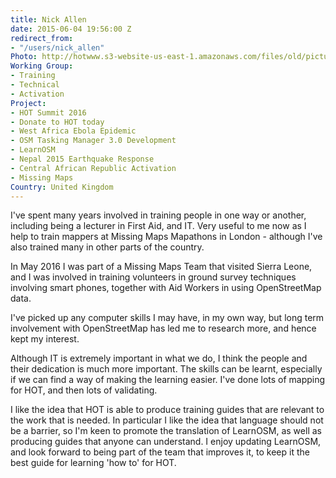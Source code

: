 ```yaml
---
title: Nick Allen
date: 2015-06-04 19:56:00 Z
redirect_from:
- "/users/nick_allen"
Photo: http://hotwww.s3-website-us-east-1.amazonaws.com/files/old/pictures/picture-299-1433452153.jpg
Working Group:
- Training
- Technical
- Activation
Project:
- HOT Summit 2016
- Donate to HOT today
- West Africa Ebola Epidemic
- OSM Tasking Manager 3.0 Development
- LearnOSM
- Nepal 2015 Earthquake Response
- Central African Republic Activation
- Missing Maps
Country: United Kingdom
---
```


<p>I've spent many years involved in training people in one way or another, including being a lecturer in First Aid, and IT. Very useful to me now as I help to train mappers at Missing Maps Mapathons in London - although I've also trained many in other parts of the country.</p><p>In May 2016 I was part of a Missing Maps Team that visited Sierra Leone, and I was involved in training volunteers in ground survey techniques involving smart phones, together with Aid Workers in using OpenStreetMap data.</p><p>I've picked up any computer skills I may have, in my own way, but long term involvement with OpenStreetMap has led me to research more, and hence kept my interest.&nbsp;</p><p>Although IT is extremely important in what we do, I think the people and their dedication is much more important. The skills can be learnt, especially if we can find a way of making the learning easier. I've done lots of mapping for HOT, and then lots of validating. </p><p>I like the idea that HOT is able to produce training guides that are relevant to the work that is needed. In particular I like the idea that language should not be a barrier, so I'm keen to promote the translation of LearnOSM, as well as producing guides that anyone can understand. I enjoy updating LearnOSM, and look forward to being part of the team that improves it, to keep it the best guide for learning 'how to' for HOT.</p>
